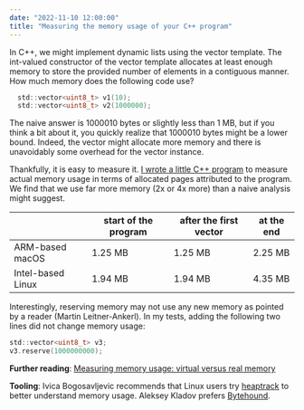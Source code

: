 ```yaml
---
date: "2022-11-10 12:00:00"
title: "Measuring the memory usage of your C++ program"
---
```




In C++, we might implement dynamic lists using the vector template. The int-valued constructor of the vector template allocates at least enough memory to store the provided number of elements in a contiguous manner. How much memory does the following code use?
```C
  std::vector<uint8_t> v1(10);
  std::vector<uint8_t> v2(1000000);
```



The naive answer is 1000010 bytes or slightly less than 1 MB, but if you think a bit about it, you quickly realize that 1000010 bytes might be a lower bound. Indeed, the vector might allocate more memory and there is unavoidably some overhead for the vector instance.

Thankfully, it is easy to measure it. [I wrote a little C++ program](https://github.com/lemire/Code-used-on-Daniel-Lemire-s-blog/tree/master/2022/11/10) to measure actual memory usage in terms of allocated pages attributed to the program. We find that we use far more memory (2x or 4x more) than a naive analysis might suggest.

&nbsp;                   |start of the program     |after the first vector   |at the end               |
-------------------------|-------------------------|-------------------------|-------------------------|
ARM-based macOS          |1.25 MB                  |1.25 MB                  |2.25 MB                  |
Intel-based Linux        |1.94 MB                  |1.94 MB                  |4.35 MB                  |


Interestingly, reserving memory may not use any new memory as pointed by a reader (Martin Leitner-Ankerl). In my tests, adding the following two lines did not change memory usage:
```C
std::vector<uint8_t> v3;
v3.reserve(1000000000);
```


__Further reading__: [Measuring memory usage: virtual versus real memory](/lemire/blog/2021/07/29/measuring-memory-usage-virtual-versus-real-memory/)

__Tooling__: Ivica Bogosavljevic recommends that Linux users try [heaptrack](https://apps.kde.org/fr/heaptrack/) to better understand memory usage. Aleksey Kladov prefers [Bytehound](https://github.com/koute/bytehound).

